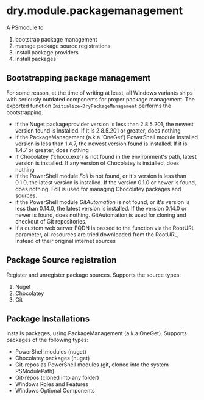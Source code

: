 # dry.module.packagemanagement

A PSmodule to
 1. bootstrap package management 
 2. manage package source registrations
 3. install package providers
 4. install packages

## Bootstrapping package management
For some reason, at the time of writing at least, all Windows variants ships with seriously outdated components for proper package management. The exported function `Initialize-DryPackageManagement` performs the bootstrapping.  
- if the Nuget packageprovider version is less than 2.8.5.201, the newest version found is installed. If it is 2.8.5.201 or greater, does nothing
- if the PackageManagement (a.k.a 'OneGet') PowerShell module installed version is less than 1.4.7, the newest version found is installed. If it is 1.4.7 or greater, does nothing
- if Chocolatey ('choco.exe') is not found in the environment's path, latest version is installed. If any version of Chocolatey is installed, does nothing
- if the PowerShell module *Foil* is not found, or it's version is less than 0.1.0, the latest version is installed. If the version 0.1.0 or newer is found, does nothing. Foil is used for managing Chocolatey packages and sources.
- if the PowerShell module *GitAutomation* is not found, or it's version is less than 0.14.0, the latest version is installed. If the version 0.14.0 or newer is found, does nothing. GitAutomation is used for cloning and checkout of Git repositories. 
- if a custom web server FQDN is passed to the function via the RootURL parameter, all resources are tried downloaded from the RootURL, instead of their original internet sources 

## Package Source registration
Register and unregister package sources. Supports the source types:

1. Nuget
1. Chocolatey
1. Git

## Package Installations
Installs packages, using PackageManagement (a.k.a OneGet). Supports packages of the following types: 

- PowerShell modules (nuget)
- Chocolatey packages (nuget)
- Git-repos as PowerShell modules (git, cloned into the system PSModulePath)
- Git-repos (cloned into any folder)
- Windows Roles and Features
- Windows Optional Components

